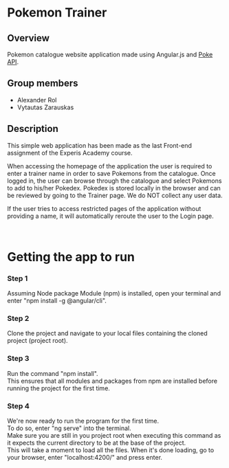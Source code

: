 # Pokemon Trainer

## Overview
Pokemon catalogue website application made using Angular.js and [Poke API](https://pokeapi.co/).

## Group members

<ul>
    <li> Alexander Rol </li>
    <li> Vytautas Zarauskas </li>
</ul>

## Description

This simple web application has been made as the last Front-end assignment of the Experis Academy course.  

When accessing the homepage of the application the user is required to enter a trainer name in order to save Pokemons from the catalogue. Once logged in, the user can browse through the catalogue and select Pokemons to add to his/her Pokedex. Pokedex is stored locally in the browser and can be reviewed by going to the Trainer page. We do NOT collect any user data.  

If the user tries to access restricted pages of the application without providing a name, it will automatically reroute the user to the Login page.

<br>

# Getting the app to run
### Step 1
Assuming Node package Module (npm) is installed, open your terminal and enter "npm install -g @angular/cli".

### Step 2
Clone the project and navigate to your local files containing the cloned project (project root).

### Step 3
Run the command "npm install".  
This ensures that all modules and packages from npm are installed before running the project for the first time.

### Step 4
We're now ready to run the program for the first time.  
To do so, enter "ng serve" into the terminal.  
Make sure you are still in you project root when executing this command as it expects the current directory to be at the base of the project.  
This will take a moment to load all the files. When it's done loading, go to your browser, enter "localhost:4200/" and press enter.